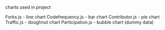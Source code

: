 

charts used in project

Forks.js - line chart
Codefrequency.js - bar chart
Contributor.js - pie chart
Traffic.js - doughnut chart
Participation.js - bubble chart (dummy data)
